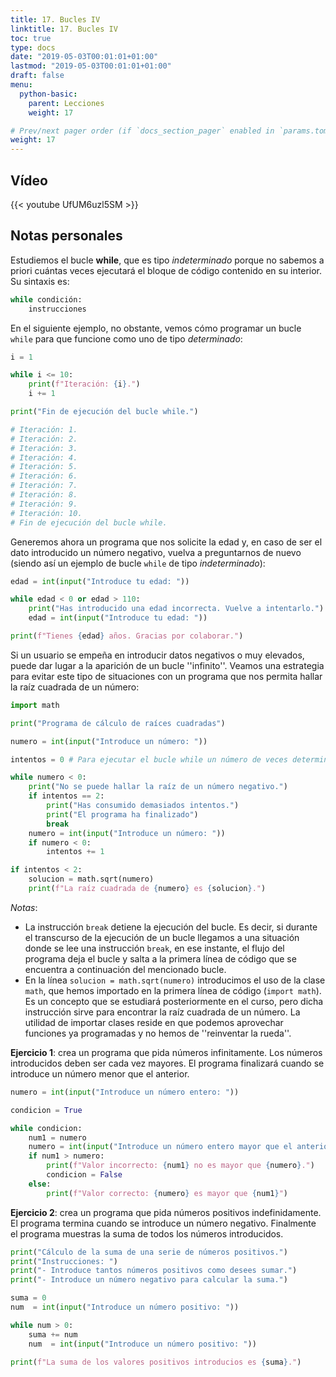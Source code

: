 ```yaml
---
title: 17. Bucles IV
linktitle: 17. Bucles IV
toc: true
type: docs
date: "2019-05-03T00:01:01+01:00"
lastmod: "2019-05-03T00:01:01+01:00"
draft: false
menu:
  python-basic:
    parent: Lecciones
    weight: 17

# Prev/next pager order (if `docs_section_pager` enabled in `params.toml`)
weight: 17
---
```


## Vídeo

{{< youtube UfUM6uzl5SM >}}

## Notas personales

Estudiemos el bucle **while**, que es tipo *indeterminado* porque no sabemos a priori cuántas veces ejecutará el bloque de código contenido en su interior. Su sintaxis es:

```python
while condición:
    instrucciones
```

En el siguiente ejemplo, no obstante, vemos cómo programar un bucle `while` para que funcione como uno de tipo *determinado*:

```python
i = 1

while i <= 10:
    print(f"Iteración: {i}.")
    i += 1

print("Fin de ejecución del bucle while.")

# Iteración: 1.
# Iteración: 2.
# Iteración: 3.
# Iteración: 4.
# Iteración: 5.
# Iteración: 6.
# Iteración: 7.
# Iteración: 8.
# Iteración: 9.
# Iteración: 10.
# Fin de ejecución del bucle while.
```

Generemos ahora un programa que nos solicite la edad y, en caso de ser el dato introducido un número negativo, vuelva a preguntarnos de nuevo (siendo así un ejemplo de bucle `while` de tipo *indeterminado*):

```python
edad = int(input("Introduce tu edad: "))

while edad < 0 or edad > 110:
    print("Has introducido una edad incorrecta. Vuelve a intentarlo.")
    edad = int(input("Introduce tu edad: "))

print(f"Tienes {edad} años. Gracias por colaborar.")
```

Si un usuario se empeña en introducir datos negativos o muy elevados, puede dar lugar a la aparición de un bucle ''infinito''. Veamos una estrategia para evitar este tipo de situaciones con un programa que nos permita hallar la raíz cuadrada de un número:

```python
import math

print("Programa de cálculo de raíces cuadradas")

numero = int(input("Introduce un número: "))

intentos = 0 # Para ejecutar el bucle while un número de veces determinado

while numero < 0:
    print("No se puede hallar la raíz de un número negativo.")
    if intentos == 2:
        print("Has consumido demasiados intentos.")
        print("El programa ha finalizado")
        break
    numero = int(input("Introduce un número: "))
    if numero < 0:
        intentos += 1

if intentos < 2:
    solucion = math.sqrt(numero)
    print(f"La raíz cuadrada de {numero} es {solucion}.")
```

*Notas*:

- La instrucción `break` detiene la ejecución del bucle. Es decir, si durante el transcurso de la ejecución de un bucle llegamos a una situación donde se lee una instrucción `break`, en ese instante, el flujo del programa deja el bucle y salta a la primera línea de código que se encuentra a continuación del mencionado bucle.
- En la línea `solucion = math.sqrt(numero)` introducimos el uso de la clase `math`, que hemos importado en la primera línea de código (`import math`). Es un concepto que se estudiará posteriormente en el curso, pero dicha instrucción sirve para encontrar la raíz cuadrada de un número. La utilidad de importar clases reside en que podemos aprovechar funciones ya programadas y no hemos de ''reinventar la rueda''.

**Ejercicio 1**: crea un programa que pida números infinitamente. Los números introducidos deben ser cada vez mayores. El programa finalizará cuando se introduce un número menor que el anterior.

```python
numero = int(input("Introduce un número entero: "))

condicion = True

while condicion:
    num1 = numero
    numero = int(input("Introduce un número entero mayor que el anterior: "))
    if num1 > numero:
        print(f"Valor incorrecto: {num1} no es mayor que {numero}.")
        condicion = False
    else:
        print(f"Valor correcto: {numero} es mayor que {num1}")
```

**Ejercicio 2**: crea un programa que pida números positivos indefinidamente. El programa termina cuando se introduce un número negativo. Finalmente el programa muestras la suma de todos los números introducidos.

```python
print("Cálculo de la suma de una serie de números positivos.")
print("Instrucciones: ")
print("- Introduce tantos números positivos como desees sumar.")
print("- Introduce un número negativo para calcular la suma.")

suma = 0
num  = int(input("Introduce un número positivo: "))

while num > 0:
    suma += num
    num  = int(input("Introduce un número positivo: "))

print(f"La suma de los valores positivos introducios es {suma}.")
```
